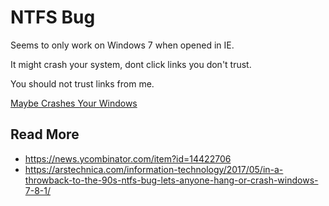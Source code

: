 # NTFS Bug

Seems to only work on Windows 7 when opened in IE.

It might crash your system, dont click links you don't trust.

You should not trust links from me.

[Maybe Crashes Your Windows](https://or13.github.io/maybe-crashes-your-windows/)

## Read More
- https://news.ycombinator.com/item?id=14422706
- https://arstechnica.com/information-technology/2017/05/in-a-throwback-to-the-90s-ntfs-bug-lets-anyone-hang-or-crash-windows-7-8-1/